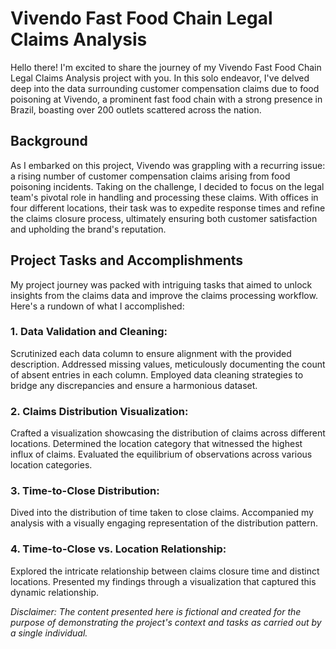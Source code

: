 # Vivendo Fast Food Chain Legal Claims Analysis

Hello there! I'm excited to share the journey of my Vivendo Fast Food Chain Legal Claims Analysis project with you. In this solo endeavor, I've delved deep into the data surrounding customer compensation claims due to food poisoning at Vivendo, a prominent fast food chain with a strong presence in Brazil, boasting over 200 outlets scattered across the nation.

## Background
As I embarked on this project, Vivendo was grappling with a recurring issue: a rising number of customer compensation claims arising from food poisoning incidents. Taking on the challenge, I decided to focus on the legal team's pivotal role in handling and processing these claims. With offices in four different locations, their task was to expedite response times and refine the claims closure process, ultimately ensuring both customer satisfaction and upholding the brand's reputation.

## Project Tasks and Accomplishments
My project journey was packed with intriguing tasks that aimed to unlock insights from the claims data and improve the claims processing workflow. Here's a rundown of what I accomplished:


### 1. Data Validation and Cleaning:
Scrutinized each data column to ensure alignment with the provided description.
Addressed missing values, meticulously documenting the count of absent entries in each column.
Employed data cleaning strategies to bridge any discrepancies and ensure a harmonious dataset.

### 2. Claims Distribution Visualization:
Crafted a visualization showcasing the distribution of claims across different locations.
Determined the location category that witnessed the highest influx of claims.
Evaluated the equilibrium of observations across various location categories.

### 3. Time-to-Close Distribution:
Dived into the distribution of time taken to close claims.
Accompanied my analysis with a visually engaging representation of the distribution pattern.

### 4. Time-to-Close vs. Location Relationship:
Explored the intricate relationship between claims closure time and distinct locations.
Presented my findings through a visualization that captured this dynamic relationship.

*Disclaimer: The content presented here is fictional and created for the purpose of demonstrating the project's context and tasks as carried out by a single individual.*
